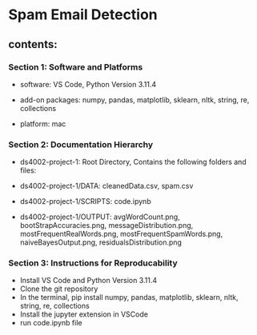 # Spam Email Detection


## contents:


### Section 1: Software and Platforms

- software: VS Code, Python Version 3.11.4

- add-on packages: numpy, pandas, matplotlib, sklearn, nltk, string, re, collections

- platform: mac


### Section 2: Documentation Hierarchy

- ds4002-project-1: Root Directory, Contains the following folders and files:

- ds4002-project-1/DATA: cleanedData.csv, spam.csv

- ds4002-project-1/SCRIPTS: code.ipynb

- ds4002-project-1/OUTPUT: avgWordCount.png, bootStrapAccuracies.png, messageDistribution.png, mostFrequentRealWords.png, mostFrequentSpamWords.png, naiveBayesOutput.png, residualsDistribution.png



### Section 3: Instructions for Reproducability

- Install VS Code and Python Version 3.11.4
- Clone the git repository
- In the terminal, pip install numpy, pandas, matplotlib, sklearn, nltk, string, re, collections
- Install the jupyter extension in VSCode
- run code.ipynb file
